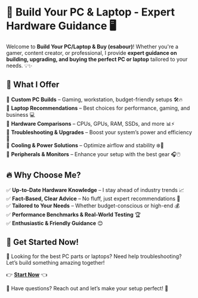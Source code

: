 # 🚀 Build Your PC & Laptop - Expert Hardware Guidance 🖥️

Welcome to **Build Your PC/Laptop & Buy (esabour)**! Whether you're a gamer, content creator, or professional, I provide **expert guidance on building, upgrading, and buying the perfect PC or laptop** tailored to your needs. 💡✨

## 🎯 What I Offer

🔹 **Custom PC Builds** – Gaming, workstation, budget-friendly setups 🛠️🔥  
🔹 **Laptop Recommendations** – Best choices for performance, gaming, and business 💻  
🔹 **Hardware Comparisons** – CPUs, GPUs, RAM, SSDs, and more 📊⚡  
🔹 **Troubleshooting & Upgrades** – Boost your system’s power and efficiency 🚀  
🔹 **Cooling & Power Solutions** – Optimize airflow and stability ❄️🔌  
🔹 **Peripherals & Monitors** – Enhance your setup with the best gear 🎧🖱️  

## 🔥 Why Choose Me?

✅ **Up-to-Date Hardware Knowledge** – I stay ahead of industry trends 📈  
✅ **Fact-Based, Clear Advice** – No fluff, just expert recommendations 🎯  
✅ **Tailored to Your Needs** – Whether budget-conscious or high-end 💰  
✅ **Performance Benchmarks & Real-World Testing** 🏆  
✅ **Enthusiastic & Friendly Guidance** 😊  

## 🚀 Get Started Now!

🔹 Looking for the best PC parts or laptops? Need help troubleshooting? Let’s build something amazing together!  

👉 **[Start Now](https://chatgpt.com/g/g-67a9d25335648191b9d8f8abbbfc4e47-build-your-pc-laptop-buy-esabour)** 👈

📩 Have questions? Reach out and let’s make your setup perfect! 💬
